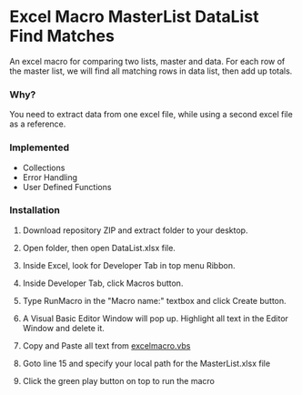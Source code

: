 # Excel Macro MasterList DataList Find Matches
An excel macro for comparing two lists, master and data. For each row of the master list, we will find all matching rows in data list, then add up totals.

### Why?
You need to extract data from one excel file, while using a second excel file as a reference.

### Implemented
* Collections
* Error Handling
* User Defined Functions

### Installation
1. Download repository ZIP and extract folder to your desktop.

2. Open folder, then open DataList.xlsx file.

3. Inside Excel, look for Developer Tab in top menu Ribbon.

4. Inside Developer Tab, click Macros button.

5. Type RunMacro in the "Macro name:" textbox and click Create button.

6. A Visual Basic Editor Window will pop up. Highlight all text in the Editor Window and delete it.

7. Copy and Paste all text from [excelmacro.vbs](../Excel-Macro-MasterList-DataList-Match-Rows/excelmacro.vbs)

8. Goto line 15 and specify your local path for the MasterList.xlsx file

9. Click the green play button on top to run the macro


